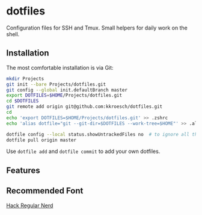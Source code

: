 # dotfiles
Configuration files for SSH and Tmux. Small helpers for daily work on the shell.

## Installation

The most comfortable installation is via Git:

```bash
mkdir Projects
git init --bare Projects/dotfiles.git
git config --global init.defaultBranch master
export DOTFILES=$HOME/Projects/dotfiles.git
cd $DOTFILES
git remote add origin git@github.com:kkroesch/dotfiles.git
cd
echo 'export DOTFILES=$HOME/Projects/dotfiles.git' >> .zshrc
echo 'alias dotfile="git --git-dir=$DOTFILES --work-tree=$HOME"' >> .alias

dotfile config --local status.showUntrackedFiles no  # to ignore all the other stuff in $HOME
dotfile pull origin master
```

Use `dotfile add` and `dotfile commit` to add your own dotfiles.

## Features



## Recommended Font

[Hack Regular Nerd](https://github.com/ryanoasis/nerd-fonts/blob/master/patched-fonts/Hack/Regular/complete/Hack%20Regular%20Nerd%20Font%20Complete.ttf)
